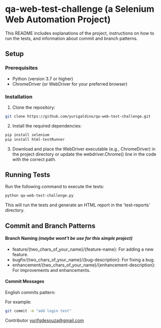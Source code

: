# qa-web-test-challenge (a Selenium Web Automation Project)

This README includes explanations of the project, instructions on how to run the tests, and information about commit and branch patterns.

## Setup

### Prerequisites

- Python (version 3.7 or higher)
- ChromeDriver (or WebDriver for your preferred browser)

### Installation

1. Clone the repository:

```bash
git clone https://github.com/yurigaldino/qa-web-test-challenge.git
```
   
2. Install the required dependencies:

  ```bash
  pip install selenium
  pip install html-testRunner
  ```

3. Download and place the WebDriver executable (e.g., ChromeDriver) in the project directory or update the webdriver.Chrome() line in the code with the correct path.

## Running Tests
Run the following command to execute the tests:

```bash
python qa-web-test-challenge.py
```
This will run the tests and generate an HTML report in the 'test-reports' directory.

## Commit and Branch Patterns
#### Branch Naming _(maybe wont't be use for this simple project)_
- feature/{two_chars_of_your_name}/{feature-name}: For adding a new feature.
- bugfix/{two_chars_of_your_name}/{bug-description}: For fixing a bug.
- enhancement/{two_chars_of_your_name}/{enhancement-description}: For improvements and enhancements.

#### Commit Messages
English commits pattern:

For example:

```bash
git commit -m "add login test"
```

Contributor
yurifgdesouza@gmail.com





